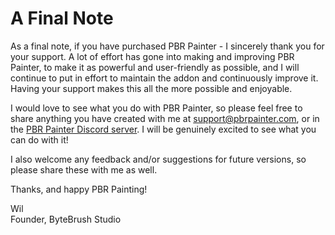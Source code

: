 # A Final Note

As a final note, if you have purchased PBR Painter - I sincerely thank you for your support. A lot of effort has gone into making and improving PBR Painter,
to make it as powerful and user-friendly as possible, and I will continue to put in effort to maintain the addon and continuously improve it. Having your
support makes this all the more possible and enjoyable. 

I would love to see what you do with PBR Painter, so please feel free to share anything you have created with me at support@pbrpainter.com, or in the 
<a href="https://discord.gg/8PZq9x2fvB">PBR Painter Discord server</a>. I will be genuinely excited to see what you can do with it!

I also welcome any feedback and/or suggestions for future versions, so please share these with me as well. 

Thanks, and happy PBR Painting!
<p>
Wil
<br>
Founder, ByteBrush Studio
</p>